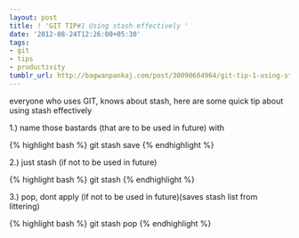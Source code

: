 ```yaml
---
layout: post
title: ! 'GIT TIP#1 Using stash effectively '
date: '2012-08-24T12:26:00+05:30'
tags: 
- git
- tips
- productivity
tumblr_url: http://bagwanpankaj.com/post/30090604964/git-tip-1-using-stash-effectively
---
```

everyone who uses GIT, knows about stash, here are some quick tip about using stash effectively

1.) name those bastards (that are to be used in future) with

{% highlight bash %}
git stash save <a-good-name>
{% endhighlight %}


2.) just stash (if not to be used in future)

{% highlight bash %}
git stash
{% endhighlight %}

3.) pop, dont apply (if not to be used in future)(saves stash list from littering)

{% highlight bash %}
git stash pop
{% endhighlight %}
